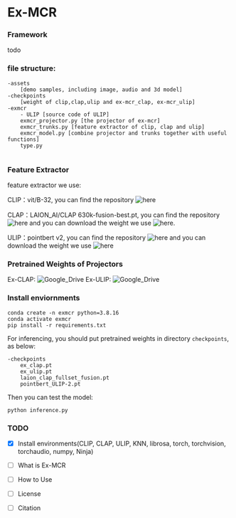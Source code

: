 # Ex-MCR

### Framework

todo

### file structure:
```
-assets
	[demo samples, including image, audio and 3d model]
-checkpoints
	[weight of clip,clap,ulip and ex-mcr_clap, ex-mcr_ulip]
-exmcr
	- ULIP [source code of ULIP]
	exmcr_projector.py [the projector of ex-mcr]
	exmcr_trunks.py [feature extractor of clip, clap and ulip]
	exmcr_model.py [combine projector and trunks together with useful functions]
	type.py
		
```

### Feature Extractor
feature extractor we use:

CLIP：vit/B-32, you can find the repository ![here](https://huggingface.co/openai/clip-vit-base-patch32)

CLAP：LAION_AI/CLAP 630k-fusion-best.pt, you can find the repository ![here](https://github.com/LAION-AI/CLAP) and you can download the weight we use ![here](https://huggingface.co/lukewys/laion_clap/blob/main/630k-fusion-best.pt).

ULIP：pointbert v2, you can find the repository ![here](https://github.com/salesforce/ULIP) and you can download the weight we use ![here](https://storage.cloud.google.com/sfr-ulip-code-release-research/pretrained_models/ckpt_zero-sho_classification/pointbert_ULIP-2.pt)


### Pretrained Weights of Projectors
Ex-CLAP: ![Google_Drive](https://drive.google.com/file/d/19GNAZi_A7Zqb8ZfDkvo4yIpKinQ-1Sme/view?usp=sharing)
Ex-ULIP: ![Google_Drive](https://drive.google.com/file/d/16QtRCn3U-kfU_xtE0mdYp0fFznJc59F3/view?usp=sharing)

### Install enviornments

```shell
conda create -n exmcr python=3.8.16
conda activate exmcr
pip install -r requirements.txt
```

For inferencing, you should put pretrained weights in directory `checkpoints`, as below:
```
-checkpoints
	ex_clap.pt
	ex_ulip.pt
	laion_clap_fullset_fusion.pt
	pointbert_ULIP-2.pt
```
Then you can test the model:
```shell
python inference.py
```

### TODO

- [x] Install environments(CLIP, CLAP, ULIP, KNN, librosa, torch, torchvision, torchaudio, numpy, Ninja)
- [ ] What is Ex-MCR
- [ ] How to Use
- [ ] License
- [ ] Citation



